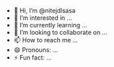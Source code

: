- 👋 Hi, I’m @nitejdlsasa
- 👀 I’m interested in ...
- 🌱 I’m currently learning ...
- 💞️ I’m looking to collaborate on ...
- 📫 How to reach me ...
- 😄 Pronouns: ...
- ⚡ Fun fact: ...

<!---
nitejdlsasa/nitejdlsasa is a ✨ special ✨ repository because its `README.md` (this file) appears on your GitHub profile.
You can click the Preview link to take a look at your changes.
--->
